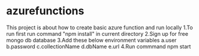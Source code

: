 # azurefunctions

This project is about how to create basic azure function and run locally
1.To run first run command "npm install" in current directory
2.Sign up for free mongo db database
3.Add these below environment variables
  a.user
  b.password
  c.collectionName
  d.dbName
  e.url
4.Run commmand npm start
